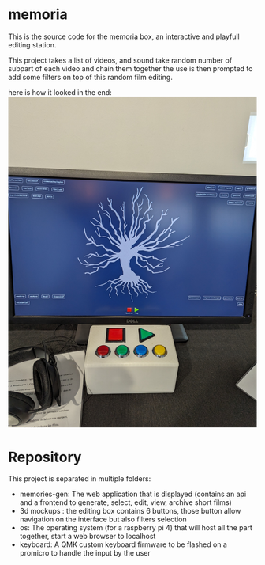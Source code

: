 # memoria

This is the source code for the memoria box,
an interactive and playfull editing station. 

This project takes a list of videos, and sound
take random number of subpart of each video and chain them together
the use is then prompted to add some filters on top of this random film editing.

here is how it looked in the end:
![image](https://github.com/Darune/memoria/blob/main/memoria-box.jpg)

# Repository

This project is separated in multiple folders: 

- memories-gen: The web application that is displayed (contains an api and a frontend to generate, select, edit, view, archive short films)
- 3d mockups : the editing box contains 6 buttons, those button allow navigation on the interface but also filters selection
- os: The operating system (for a raspberry pi 4) that will host all the part together, start a web browser to localhost
- keyboard: A QMK custom keyboard firmware to be flashed on a promicro to handle the input by the user
